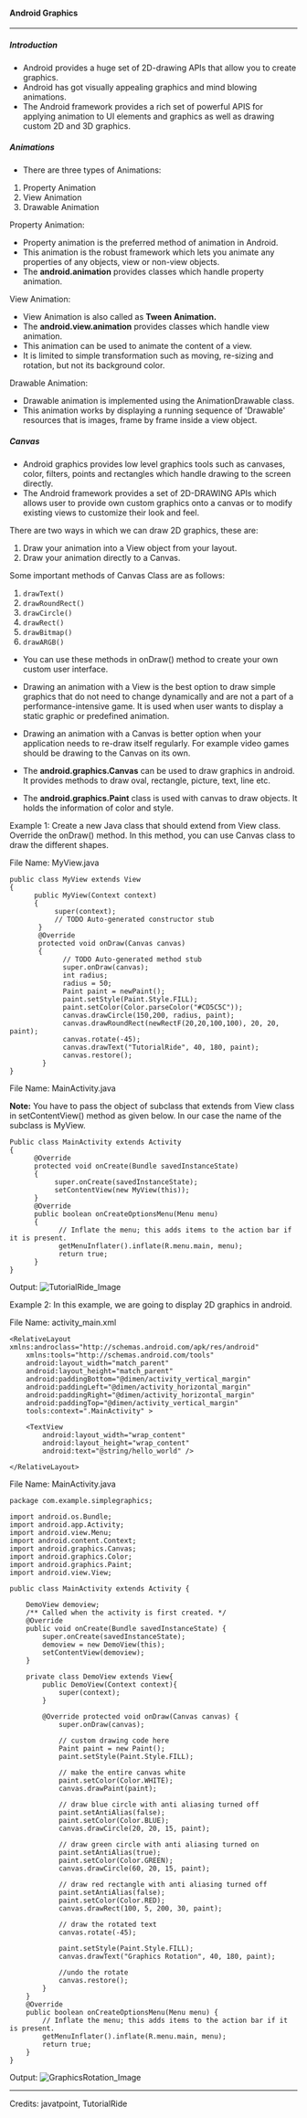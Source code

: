 #### Android Graphics

---

##### Introduction

- Android provides a huge set of 2D-drawing APIs that allow you to create graphics.
- Android has got visually appealing graphics and mind blowing animations.
- The Android framework provides a rich set of powerful APIS for applying animation to UI elements and graphics as well as drawing custom 2D and 3D graphics.

##### Animations

- There are three types of Animations:

1. Property Animation
2. View Animation
3. Drawable Animation

Property Animation:

- Property animation is the preferred method of animation in Android.
- This animation is the robust framework which lets you animate any properties of any objects, view or non-view objects.
- The <b>android.animation</b> provides classes which handle property animation.

View Animation:

- View Animation is also called as <b>Tween Animation.</b>
- The <b>android.view.animation</b> provides classes which handle view animation.
- This animation can be used to animate the content of a view.
- It is limited to simple transformation such as moving, re-sizing and rotation, but not its background color.

Drawable Animation:

- Drawable animation is implemented using the AnimationDrawable class.
- This animation works by displaying a running sequence of 'Drawable' resources that is images, frame by frame inside a view object.

##### Canvas

- Android graphics provides low level graphics tools such as canvases, color, filters, points and rectangles which handle drawing to the screen directly.
- The Android framework provides a set of 2D-DRAWING APIs which allows user to provide own custom graphics onto a canvas or to modify existing views to customize their look and feel.

There are two ways in which we can draw 2D graphics, these are:

1. Draw your animation into a View object from your layout.
2. Draw your animation directly to a Canvas.

Some important methods of Canvas Class are as follows:

1. `drawText()`
2. `drawRoundRect()`
3. `drawCircle()`
4. `drawRect()`
5. `drawBitmap()`
6. `drawARGB()`

- You can use these methods in onDraw() method to create your own custom user interface.
- Drawing an animation with a View is the best option to draw simple graphics that do not need to change dynamically and are not a part of a performance-intensive game. It is used when user wants to display a static graphic or predefined animation.
- Drawing an animation with a Canvas is better option when your application needs to re-draw itself regularly. For example video games should be drawing to the Canvas on its own.

- The <b>android.graphics.Canvas</b> can be used to draw graphics in android. It provides methods to draw oval, rectangle, picture, text, line etc.
- The <b>android.graphics.Paint</b> class is used with canvas to draw objects. It holds the information of color and style.

Example 1:
Create a new Java class that should extend from View class. Override the onDraw() method. In this method, you can use Canvas class to draw the different shapes.

File Name: MyView.java

```
public class MyView extends View
{
      public MyView(Context context)
      {
           super(context);
           // TODO Auto-generated constructor stub
       }
       @Override
       protected void onDraw(Canvas canvas)
       {
             // TODO Auto-generated method stub
             super.onDraw(canvas);
             int radius;
             radius = 50;
             Paint paint = newPaint();
             paint.setStyle(Paint.Style.FILL);
             paint.setColor(Color.parseColor("#CD5C5C"));
             canvas.drawCircle(150,200, radius, paint);
             canvas.drawRoundRect(newRectF(20,20,100,100), 20, 20, paint);
             canvas.rotate(-45);
             canvas.drawText("TutorialRide", 40, 180, paint);
             canvas.restore();
        }
}
```

File Name: MainActivity.java

<b>Note:</b> You have to pass the object of subclass that extends from View class in setContentView() method as given below. In our case the name of the subclass is MyView.

```
Public class MainActivity extends Activity
{
      @Override
      protected void onCreate(Bundle savedInstanceState)
      {
           super.onCreate(savedInstanceState);
           setContentView(new MyView(this));
      }
      @Override
      public boolean onCreateOptionsMenu(Menu menu)
      {
            // Inflate the menu; this adds items to the action bar if it is present.
            getMenuInflater().inflate(R.menu.main, menu);
            return true;
      }
}
```

Output:
![TutorialRide_Image](https://www.tutorialride.com/images/android/android-output-canvas.jpg)

Example 2:
In this example, we are going to display 2D graphics in android.

File Name: activity_main.xml

```
<RelativeLayout xmlns:androclass="http://schemas.android.com/apk/res/android"
    xmlns:tools="http://schemas.android.com/tools"
    android:layout_width="match_parent"
    android:layout_height="match_parent"
    android:paddingBottom="@dimen/activity_vertical_margin"
    android:paddingLeft="@dimen/activity_horizontal_margin"
    android:paddingRight="@dimen/activity_horizontal_margin"
    android:paddingTop="@dimen/activity_vertical_margin"
    tools:context=".MainActivity" >

    <TextView
        android:layout_width="wrap_content"
        android:layout_height="wrap_content"
        android:text="@string/hello_world" />

</RelativeLayout>
```

File Name: MainActivity.java

```
package com.example.simplegraphics;

import android.os.Bundle;
import android.app.Activity;
import android.view.Menu;
import android.content.Context;
import android.graphics.Canvas;
import android.graphics.Color;
import android.graphics.Paint;
import android.view.View;

public class MainActivity extends Activity {

    DemoView demoview;
    /** Called when the activity is first created. */
    @Override
    public void onCreate(Bundle savedInstanceState) {
        super.onCreate(savedInstanceState);
        demoview = new DemoView(this);
        setContentView(demoview);
    }

    private class DemoView extends View{
        public DemoView(Context context){
            super(context);
        }

        @Override protected void onDraw(Canvas canvas) {
            super.onDraw(canvas);

            // custom drawing code here
            Paint paint = new Paint();
            paint.setStyle(Paint.Style.FILL);

            // make the entire canvas white
            paint.setColor(Color.WHITE);
            canvas.drawPaint(paint);

            // draw blue circle with anti aliasing turned off
            paint.setAntiAlias(false);
            paint.setColor(Color.BLUE);
            canvas.drawCircle(20, 20, 15, paint);

            // draw green circle with anti aliasing turned on
            paint.setAntiAlias(true);
            paint.setColor(Color.GREEN);
            canvas.drawCircle(60, 20, 15, paint);

            // draw red rectangle with anti aliasing turned off
            paint.setAntiAlias(false);
            paint.setColor(Color.RED);
            canvas.drawRect(100, 5, 200, 30, paint);

            // draw the rotated text
            canvas.rotate(-45);

            paint.setStyle(Paint.Style.FILL);
            canvas.drawText("Graphics Rotation", 40, 180, paint);

            //undo the rotate
            canvas.restore();
        }
    }
    @Override
    public boolean onCreateOptionsMenu(Menu menu) {
        // Inflate the menu; this adds items to the action bar if it is present.
        getMenuInflater().inflate(R.menu.main, menu);
        return true;
    }
}
```

Output:
![GraphicsRotation_Image](https://static.javatpoint.com/images/androidimages/simplegraphicsoutput1.png)

---

Credits: javatpoint, TutorialRide
